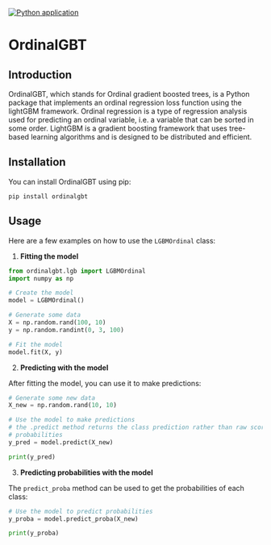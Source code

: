 [![Python application](https://github.com/adamingas/ordinalgbt/actions/workflows/python-app.yml/badge.svg)](https://github.com/adamingas/ordinalgbt/actions/workflows/python-app.yml)
# OrdinalGBT
## Introduction
OrdinalGBT, which stands for Ordinal gradient boosted trees, is a Python package that implements an ordinal regression loss function using the lightGBM framework. Ordinal regression is a type of regression analysis used for predicting an ordinal variable, i.e. a variable that can be sorted in some order. LightGBM is a gradient boosting framework that uses tree-based learning algorithms and is designed to be distributed and efficient.

## Installation
You can install OrdinalGBT using pip:

```shell
pip install ordinalgbt
```

## Usage 

Here are a few examples on how to use the `LGBMOrdinal` class:

1. **Fitting the model**

```python
from ordinalgbt.lgb import LGBMOrdinal
import numpy as np

# Create the model
model = LGBMOrdinal()

# Generate some data
X = np.random.rand(100, 10)
y = np.random.randint(0, 3, 100)

# Fit the model
model.fit(X, y)
```

2. **Predicting with the model**

After fitting the model, you can use it to make predictions:

```python
# Generate some new data
X_new = np.random.rand(10, 10)

# Use the model to make predictions
# the .predict method returns the class prediction rather than raw score or
# probabilities
y_pred = model.predict(X_new)

print(y_pred)
```

3. **Predicting probabilities with the model**

The `predict_proba` method can be used to get the probabilities of each class:

```python
# Use the model to predict probabilities
y_proba = model.predict_proba(X_new)

print(y_proba)
```